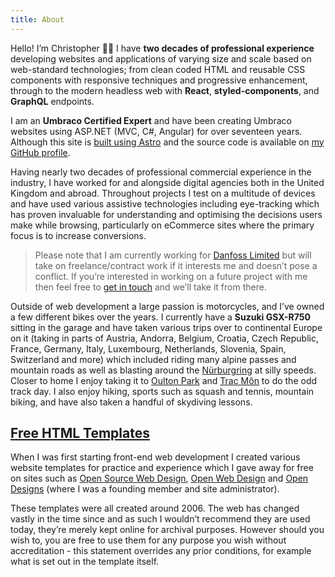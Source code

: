 ```yaml
---
title: About
---
```


Hello! I’m Christopher 👋🏻 I have **two decades of professional experience** developing websites and applications of varying size and scale based on web-standard technologies; from clean coded HTML and reusable CSS components with responsive techniques and progressive enhancement, through to the modern headless web with **React**, **styled-components**, and **GraphQL** endpoints.

I am an **Umbraco Certified Expert** and have been creating Umbraco websites using ASP.NET (MVC, C#, Angular) for over seventeen years. Although this site is [built using Astro](https://astro.build/) and the source code is available on [my GitHub profile](https://github.com/christopherrobinson/christopherrobinson.uk).

Having nearly two decades of professional commercial experience in the industry, I have worked for and alongside digital agencies both in the United Kingdom and abroad. Throughout projects I test on a multitude of devices and have used various assistive technologies including eye-tracking which has proven invaluable for understanding and optimising the decisions users make while browsing, particularly on eCommerce sites where the primary focus is to increase conversions.

> Please note that I am currently working for [Danfoss Limited](https://www.danfoss.com/) but will take on freelance/contract work if it interests me and doesn’t pose a conflict. If you’re interested in working on a future project with me then feel free to [get in touch](/contact/) and we’ll take it from there.

Outside of web development a large passion is motorcycles, and I’ve owned a few different bikes over the years. I currently have a **Suzuki GSX-R750** sitting in the garage and have taken various trips over to continental Europe on it (taking in parts of Austria, Andorra, Belgium, Croatia, Czech Republic, France, Germany, Italy, Luxembourg, Netherlands, Slovenia, Spain, Switzerland and more) which included riding many alpine passes and mountain roads as well as blasting around the [Nürburgring](http://www.nuerburgring.de/en/) at silly speeds. Closer to home I enjoy taking it to [Oulton Park](http://www.oultonpark.co.uk) and [Trac Môn](https://www.angleseycircuit.co.uk/) to do the odd track day. I also enjoy hiking, sports such as squash and tennis, mountain biking, and have also taken a handful of skydiving lessons.

[Free HTML Templates](/templates/)
----------------------------------

When I was first starting front-end web development I created various website templates for practice and experience which I gave away for free on sites such as [Open Source Web Design](http://oswd.org), [Open Web Design](http://openwebdesign.org) and [Open Designs](http://opendesigns.org) (where I was a founding member and site administrator).

These templates were all created around 2006. The web has changed vastly in the time since and as such I wouldn’t recommend they are used today, they’re merely kept online for archival purposes. However should you wish to, you are free to use them for any purpose you wish without accreditation - this statement overrides any prior conditions, for example what is set out in the template itself.
